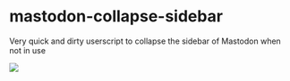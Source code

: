 # mastodon-collapse-sidebar

Very quick and dirty userscript to collapse the sidebar of Mastodon when not in use

![](preview.gif)
